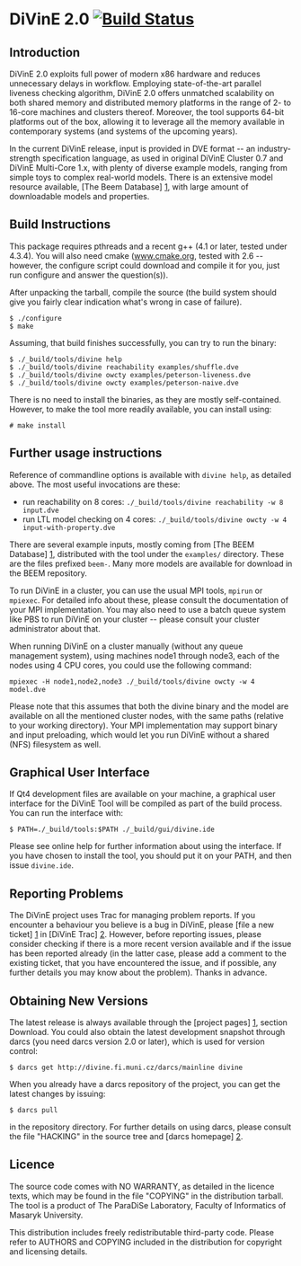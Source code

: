 DiVinE 2.0 [![Build Status](https://travis-ci.org/utwente-fmt/divine2.svg?branch=master)](https://travis-ci.org/utwente-fmt/divine2)
==========

Introduction
------------

DiVinE 2.0 exploits full power of modern x86 hardware and reduces unnecessary
delays in workflow. Employing state-of-the-art parallel liveness checking
algorithm, DiVinE 2.0 offers unmatched scalability on both shared memory and
distributed memory platforms in the range of 2- to 16-core machines and
clusters thereof. Moreover, the tool supports 64-bit platforms out of the box,
allowing it to leverage all the memory available in contemporary systems (and
systems of the upcoming years).

In the current DiVinE release, input is provided in DVE format -- an
industry-strength specification language, as used in original DiVinE Cluster
0.7 and DiVinE Multi-Core 1.x, with plenty of diverse example models, ranging
from simple toys to complex real-world models. There is an extensive model
resource available, [The Beem Database] [1], with large amount of downloadable
models and properties.

[1]: http://anna.fi.muni.cz/models.

Build Instructions
------------------

This package requires pthreads and a recent g++ (4.1 or later, tested under
4.3.4). You will also need cmake (www.cmake.org, tested with 2.6 -- however,
the configure script could download and compile it for you, just run configure
and answer the question(s)).

After unpacking the tarball, compile the source (the build system
should give you fairly clear indication what's wrong in case of
failure).

    $ ./configure
    $ make

Assuming, that build finishes successfully, you can try to run the binary:

    $ ./_build/tools/divine help
    $ ./_build/tools/divine reachability examples/shuffle.dve
    $ ./_build/tools/divine owcty examples/peterson-liveness.dve
    $ ./_build/tools/divine owcty examples/peterson-naive.dve

There is no need to install the binaries, as they are mostly
self-contained. However, to make the tool more readily available, you can
install using:

    # make install

Further usage instructions
--------------------------

Reference of commandline options is available with `divine help`, as detailed
above. The most useful invocations are these:

 * run reachability on 8 cores:
   `./_build/tools/divine reachability -w 8 input.dve`
 * run LTL model checking on 4 cores:
   `./_build/tools/divine owcty -w 4 input-with-property.dve`

There are several example inputs, mostly coming from [The BEEM Database] [1],
distributed with the tool under the `examples/` directory. These are the files
prefixed `beem-`. Many more models are available for download in the BEEM
repository.

[1]: http://anna.fi.muni.cz/models

To run DiVinE in a cluster, you can use the usual MPI tools, `mpirun` or
`mpiexec`. For detailed info about these, please consult the documentation of
your MPI implementation. You may also need to use a batch queue system like PBS
to run DiVinE on your cluster -- please consult your cluster administrator
about that.

When running DiVinE on a cluster manually (without any queue management
system), using machines node1 through node3, each of the nodes using 4 CPU
cores, you could use the following command:

    mpiexec -H node1,node2,node3 ./_build/tools/divine owcty -w 4 model.dve

Please note that this assumes that both the divine binary and the model are
available on all the mentioned cluster nodes, with the same paths (relative to
your working directory). Your MPI implementation may support binary and input
preloading, which would let you run DiVinE without a shared (NFS) filesystem as
well.

Graphical User Interface
------------------------

If Qt4 development files are available on your machine, a graphical user
interface for the DiVinE Tool will be compiled as part of the build process.
You can run the interface with:

    $ PATH=./_build/tools:$PATH ./_build/gui/divine.ide

Please see online help for further information about using the interface. If
you have chosen to install the tool, you should put it on your PATH, and then
issue `divine.ide`.

Reporting Problems
------------------

The DiVinE project uses Trac for managing problem reports. If you encounter a
behaviour you believe is a bug in DiVinE, please [file a new ticket] [1] in
[DiVinE Trac] [2]. However, before reporting issues, please consider checking
if there is a more recent version available and if the issue has been reported
already (in the latter case, please add a comment to the existing ticket, that
you have encountered the issue, and if possible, any further details you may
know about the problem). Thanks in advance.

[1]: http://divine.fi.muni.cz/trac/newticket?version=2.3
[2]: http://divine.fi.muni.cz/trac/

Obtaining New Versions
----------------------

The latest release is always available through the [project pages] [1], section
Download. You could also obtain the latest development snapshot through darcs
(you need darcs version 2.0 or later), which is used for version control:

    $ darcs get http://divine.fi.muni.cz/darcs/mainline divine

When you already have a darcs repository of the project, you can get
the latest changes by issuing:

    $ darcs pull

in the repository directory. For further details on using darcs, please consult
the file "HACKING" in the source tree and [darcs homepage] [2].

[1]: http://divine.fi.muni.cz/
[2]: http://www.darcs.net/

Licence
-------

The source code comes with NO WARRANTY, as detailed in the licence texts, which
may be found in the file "COPYING" in the distribution tarball. The tool is a
product of The ParaDiSe Laboratory, Faculty of Informatics of Masaryk
University.

This distribution includes freely redistributable third-party
code. Please refer to AUTHORS and COPYING included in the distribution
for copyright and licensing details.
